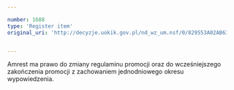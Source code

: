 ```yaml
---

number: 1688
type: 'Register item'
original_uri: 'http://decyzje.uokik.gov.pl/nd_wz_um.nsf/0/829553A02AB632D9C125763F003259DD?OpenDocument'


---
```


Amrest ma prawo do zmiany regulaminu promocji oraz do wcześniejszego zakończenia promocji z zachowaniem jednodniowego okresu wypowiedzenia.
